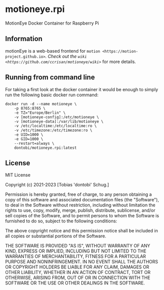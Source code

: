 # motioneye.rpi
MotionEye Docker Container for Raspberry Pi

## Information
motionEye is a web-based frontend for `motion <https://motion-project.github.io>`_. Check out the `wiki <https://github.com/ccrisan/motioneye/wiki>`_ for more details.

## Running from command line
For taking a first look at the docker container it would be enough to simply run the following basic docker run command:
```
docker run -d --name motioneye \
    -p 8765:8765 \
    -e TZ="Europe/Berlin" \
    -v [motioneye-config]:/etc/motioneye \
    -v [motioneye-data]:/var/lib/motioneye \
    -v /etc/localtime:/etc/localtime:ro \
    -v /etc/timezone:/etc/timezone:ro \
    -e UID=1000 \
    -e GID=1000 \
    --restart=always \
    dontobi/motioneye.rpi:latest
```

## License
MIT License

Copyright (c) 2021-2023 [Tobias 'dontobi' Schug.]

Permission is hereby granted, free of charge, to any person obtaining a copy
of this software and associated documentation files (the "Software"), to deal
in the Software without restriction, including without limitation the rights
to use, copy, modify, merge, publish, distribute, sublicense, and/or sell
copies of the Software, and to permit persons to whom the Software is
furnished to do so, subject to the following conditions:

The above copyright notice and this permission notice shall be included in all
copies or substantial portions of the Software.

THE SOFTWARE IS PROVIDED "AS IS", WITHOUT WARRANTY OF ANY KIND, EXPRESS OR
IMPLIED, INCLUDING BUT NOT LIMITED TO THE WARRANTIES OF MERCHANTABILITY,
FITNESS FOR A PARTICULAR PURPOSE AND NONINFRINGEMENT. IN NO EVENT SHALL THE
AUTHORS OR COPYRIGHT HOLDERS BE LIABLE FOR ANY CLAIM, DAMAGES OR OTHER
LIABILITY, WHETHER IN AN ACTION OF CONTRACT, TORT OR OTHERWISE, ARISING FROM,
OUT OF OR IN CONNECTION WITH THE SOFTWARE OR THE USE OR OTHER DEALINGS IN THE
SOFTWARE.
